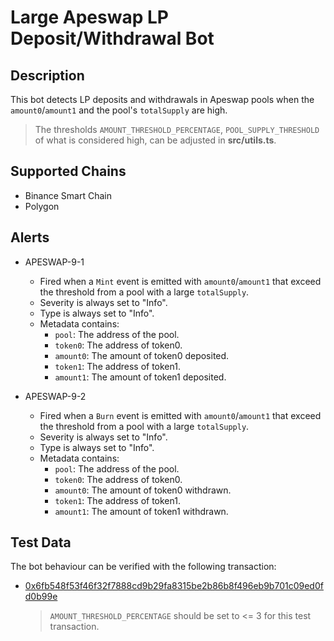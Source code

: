 # Large Apeswap LP Deposit/Withdrawal Bot

## Description

This bot detects LP deposits and withdrawals in Apeswap pools when the `amount0`/`amount1` and the pool's `totalSupply` are high.
> The thresholds `AMOUNT_THRESHOLD_PERCENTAGE`, `POOL_SUPPLY_THRESHOLD` of what is considered high, can be adjusted in **src/utils.ts**.


## Supported Chains

- Binance Smart Chain
- Polygon

## Alerts

- APESWAP-9-1
  - Fired when a `Mint` event is emitted with `amount0`/`amount1` that exceed the threshold from a pool with a large `totalSupply`. 
  - Severity is always set to "Info". 
  - Type is always set to "Info".
  - Metadata contains:
    - `pool`: The address of the pool.
    - `token0`: The address of token0.
    - `amount0`: The amount of token0 deposited.
    - `token1`: The address of token1.
    - `amount1`: The amount of token1 deposited.
  
- APESWAP-9-2
  - Fired when a `Burn` event is emitted with `amount0`/`amount1` that exceed the threshold from a pool with a large `totalSupply`. 
  - Severity is always set to "Info". 
  - Type is always set to "Info".
  - Metadata contains:
    - `pool`: The address of the pool.
    - `token0`: The address of token0.
    - `amount0`: The amount of token0 withdrawn.
    - `token1`: The address of token1.
    - `amount1`: The amount of token1 withdrawn.

## Test Data

The bot behaviour can be verified with the following transaction:

- [0x6fb548f53f46f32f7888cd9b29fa8315be2b86b8f496eb9b701c09ed0fd0b99e](https://bscscan.com/tx/0x6fb548f53f46f32f7888cd9b29fa8315be2b86b8f496eb9b701c09ed0fd0b99e) 
  > `AMOUNT_THRESHOLD_PERCENTAGE` should be set to <= 3 for this test transaction.
